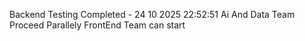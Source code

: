 Backend Testing Completed - 24 10 2025 22:52:51
Ai And Data Team Proceed Parallely FrontEnd Team can start